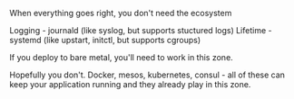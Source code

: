 

When everything goes right, you don't need the ecosystem

Logging - journald (like syslog, but supports stuctured logs)
Lifetime - systemd (like upstart, initctl, but supports cgroups)

If you deploy to bare metal, you'll need to work in this zone.

Hopefully you don't.  Docker, mesos, kubernetes, consul - all of these can keep your application running and they already play in this zone.

